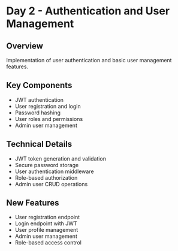 # Day 2 - Authentication and User Management

## Overview
Implementation of user authentication and basic user management features.

## Key Components
- JWT authentication
- User registration and login
- Password hashing
- User roles and permissions
- Admin user management

## Technical Details
- JWT token generation and validation
- Secure password storage
- User authentication middleware
- Role-based authorization
- Admin user CRUD operations

## New Features
- User registration endpoint
- Login endpoint with JWT
- User profile management
- Admin user management
- Role-based access control 
